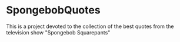 # SpongebobQuotes
This is a project devoted to the collection of the best quotes from the television show "Spongebob Squarepants"
